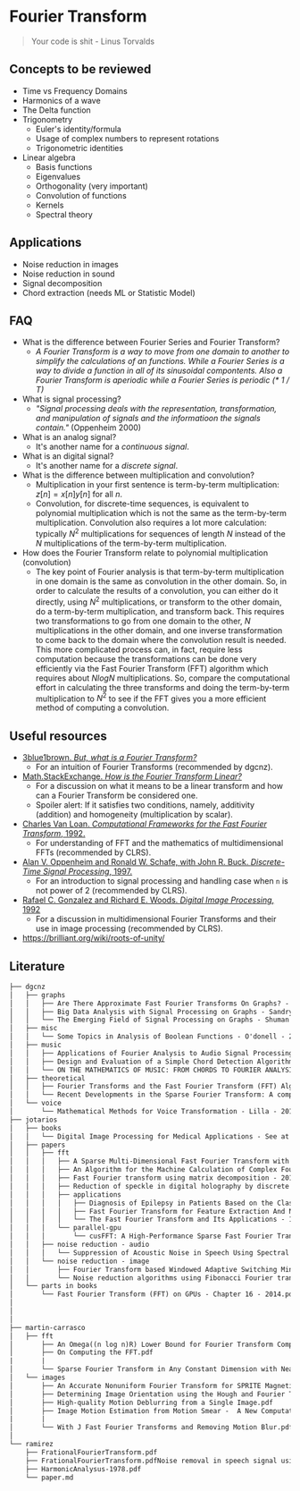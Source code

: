 # Fourier Transform

> Your code is shit - Linus Torvalds

## Concepts to be reviewed

+ Time vs Frequency Domains
+ Harmonics of a wave
+ The Delta function
+ Trigonometry
    + Euler's identity/formula
    + Usage of complex numbers to represent rotations
    + Trigonometric identities
+ Linear algebra
    + Basis functions
    + Eigenvalues
    + Orthogonality (very important)
    + Convolution of functions
    + Kernels
    + Spectral theory


## Applications

+ Noise reduction in images
+ Noise reduction in sound
+ Signal decomposition
+ Chord extraction (needs ML or Statistic Model)

## FAQ

+ What is the difference between Fourier Series and Fourier Transform?
    + _A Fourier Transform is a way to move from one domain to another to simplify the calculations of an functions. While a Fourier Series is a way to divide a function in all of its sinusoidal compontents. Also a Fourier Transform is aperiodic while a Fourier Series is periodic (* 1 / T)_ 
+ What is signal processing?
    + _"Signal processing deals with the representation, transformation, and manipulation of signals and the informatioon the signals contain."_ (Oppenheim 2000)
+ What is an analog signal?
    + It's another name for a _continuous signal_.
+ What is an digital signal?
    + It's another name for a _discrete signal_.
+ What is the difference between multiplication and convolution?
    + Multiplication in your first sentence is term-by-term multiplication: $z[n] = x[n]y[n]$ for all $n$.
    + Convolution, for discrete-time sequences, is equivalent to polynomial multiplication which is not the same as the term-by-term multiplication. Convolution also requires a lot more calculation: typically $N^2$ multiplications for sequences of length $N$ instead of the $N$ multiplications of the term-by-term multiplication.
+ How does the Fourier Transform relate to polynomial multiplication (convolution)
    + The key point of Fourier analysis is that term-by-term multiplication in one domain is the same as convolution in the other domain. So, in order to calculate the results of a convolution, you can either do it directly, using $N^2$ multiplications, or transform to the other domain, do a term-by-term multiplication, and transform back. This requires two transformations to go from one domain to the other, $N$ multiplications in the other domain, and one inverse transformation to come back to
        the domain where the convolution result is needed. This more complicated process can, in fact, require less computation because the transformations can be done very efficiently via the Fast Fourier Transform (FFT) algorithm which requires about $NlogN$  multiplications. So, compare the computational effort in calculating the three transforms and doing the term-by-term multiplication to $N^2$ to see if the FFT gives you a more efficient method of computing a convolution.

## Useful resources

+ [3blue1brown. _But, what is a Fourier Transform?_](https://www.youtube.com/watch?v=spUNpyF58BY)
    + For an intuition of Fourier Transforms (recommended by dgcnz).
+ [Math.StackExchange. _How is the Fourier Transform Linear?_](https://math.stackexchange.com/questions/140788/how-is-the-fourier-transform-linear)
    + For a discussion on what it means to be a linear transform and how can a Fourier Transform be considered one.
    + Spoiler alert: If it satisfies two conditions, namely, additivity (addition) and homogeneity (multiplication by scalar).
+ [Charles Van Loan. _Computational Frameworks for the Fast Fourier Transform_, 1992.](https://dl.acm.org/citation.cfm?id=130635)
    + For understanding of FFT and the mathematics of multidimensional FFTs (recommended by CLRS).
+ [Alan V. Oppenheim and Ronald W. Schafe, with John R. Buck. _Discrete-Time Signal Processing_, 1997.](https://dl.acm.org/citation.cfm?id=1795494)
    + For an introduction to signal processing and handling case when `n` is not power of 2 (recommended by CLRS).
+ [Rafael C. Gonzalez and Richard E. Woods. _Digital Image Processing_, 1992](https://dl.acm.org/citation.cfm?id=573607)
    + For a discussion in multidimensional Fourier Transforms and their use in image processing (recommended by CLRS).
+ https://brilliant.org/wiki/roots-of-unity/

## Literature

```txt
├── dgcnz
│   ├── graphs
│   │   ├── Are There Approximate Fast Fourier Transforms On Graphs? - Magorau - 2016.pdf
│   │   ├── Big Data Analysis with Signal Processing on Graphs - Sandryhaila - 2014.pdf
│   │   └── The Emerging Field of Signal Processing on Graphs - Shuman - 2013.pdf
│   ├── misc
│   │   └── Some Topics in Analysis of Boolean Functions - O'donell - 2008.pdf
│   ├── music
│   │   ├── Applications of Fourier Analysis to Audio Signal Processing: An Investigation of Chord Detection Algorithms - Lensen - 2013.pdf
│   │   ├── Design and Evaluation of a Simple Chord Detection Algorithm - Hausner - 2014 [Thesis].pdf
│   │   └── ON THE MATHEMATICS OF MUSIC: FROM CHORDS TO FOURIER ANALYSIS - Lensen - 2013.pdf
│   ├── theoretical
│   │   ├── Fourier Transforms and the Fast Fourier Transform (FFT) Algorithm - Heckbert - 1995.pdf
│   │   └── Recent Developments in the Sparse Fourier Transform: A compressed Fourier transform for big data - Gilbert - 2014.pdf
│   └── voice
│       └── Mathematical Methods for Voice Transformation - Lilla - 2017.pdf
├── jotarios
│   ├── books
│   │   └── Digital Image Processing for Medical Applications - See at page 232 onwards - 2009.pdf
│   ├── papers
│   │   ├── fft
│   │   │   ├── A Sparse Multi-Dimensional Fast Fourier Transform with Stability to Noise in the Context of Image Processing and Change Detection - 2016.pdf
│   │   │   ├── An Algorithm for the Machine Calculation of Complex Fourier Series - Cooley Tukey - 1965.pdf
│   │   │   ├── Fast Fourier transform using matrix decomposition - 2014.pdf
│   │   │   ├── Reduction of speckle in digital holography by discrete fourier filtering - 2007.pdf
│   │   │   ├── applications
│   │   │   │   ├── Diagnosis of Epilepsy in Patients Based on the Classification of EEG Signals Using Fast Fourier Transform - 2015.pdf
│   │   │   │   ├── Fast Fourier Transform for Feature Extraction And Neural Network for Classification of Electrocardiogram Signals - 2015.pdf
│   │   │   │   └── The Fast Fourier Transform and Its Applications - 1968.pdf
│   │   │   └── parallel-gpu
│   │   │       └── cusFFT: A High-Performance Sparse Fast Fourier Transform Algorithm on GPUs - 2016.pdf
│   │   ├── noise reduction - audio
│   │   │   └── Suppression of Acoustic Noise in Speech Using Spectral Subtraction - 1979.pdf
│   │   └── noise reduction - image
│   │       ├── Fourier Transform based Windowed Adaptive Switching Minimum Filter for Reducing Periodic Noise from Digital Images - 2015.pdf
│   │       └── Noise reduction algorithms using Fibonacci Fourier transforms - 2008.pdf
│   └── parts in books
│       └── Fast Fourier Transform (FFT) on GPUs - Chapter 16 - 2014.pdf
│
│
│
├── martin-carrasco
│	├── fft
│		├── An Omega((n log n)R) Lower Bound for Fourier Transform Computation.pdf
│		├── On Computing the FFT.pdf
|		|
│		└── Sparse Fourier Transform in Any Constant Dimension with Nearly-Optimal Sample Complexity in Sublinear Time.pdf
│	└── images
│		├── An Accurate Nonuniform Fourier Transform for SPRITE Magnetic Resonance Imaging Data.pdf
│		├── Determining Image Orientation using the Hough and Fourier Transforms.pdf
│		├── High-quality Motion Deblurring from a Single Image.pdf
│		├── Image Motion Estimation from Motion Smear -  A New Computational Model (1996).pdf
|		|
│		└── With J Fast Fourier Transforms and Removing Motion Blur.pdf
│
└── ramirez
    ├── FrationalFourierTransform.pdf
    ├── FrationalFourierTransform.pdfNoise removal in speech signal using fractional fourier transform-2017 .pdf
    ├── HarmonicAnalysus-1978.pdf
    └── paper.md
```
